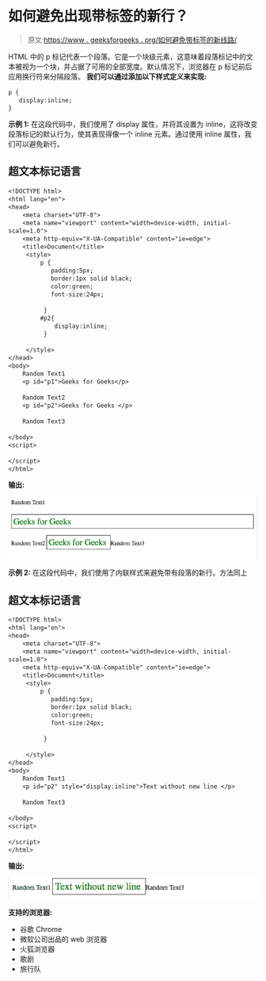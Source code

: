 # 如何避免出现带标签的新行？

> 原文:[https://www . geeksforgeeks . org/如何避免带标签的新线路/](https://www.geeksforgeeks.org/how-to-avoid-a-new-line-with-tag/)

HTML 中的 p 标记代表一个段落。它是一个块级元素，这意味着段落标记中的文本被视为一个块，并占据了可用的全部宽度。默认情况下，浏览器在 p 标记前后应用换行符来分隔段落。
**我们可以通过添加以下样式定义来实现:**

```htmlhtml
p {
   display:inline;
}
```

**示例 1:**
在这段代码中，我们使用了 display 属性，并将其设置为 inline，这将改变段落标记的默认行为，使其表现得像一个 inline 元素。通过使用 inline 属性，我们可以避免新行。

## 超文本标记语言

```htmlhtml
<!DOCTYPE html>
<html lang="en">
<head>
    <meta charset="UTF-8">
    <meta name="viewport" content="width=device-width, initial-scale=1.0">
    <meta http-equiv="X-UA-Compatible" content="ie=edge">
    <title>Document</title>
     <style>
         p {
            padding:5px;
            border:1px solid black;
            color:green;
            font-size:24px;

          }
         #p2{
             display:inline;
          }

     </style>
</head>
<body>
    Random Text1
    <p id="p1">Geeks for Geeks</p>

    Random Text2
    <p id="p2">Geeks for Geeks </p>

    Random Text3

</body>
<script>

</script>
</html>
```

**输出:**

![](img/d44911b6e3e6541d2a870b6059a40441.png)

**示例 2:**
在这段代码中，我们使用了内联样式来避免带有段落的新行。方法同上

## 超文本标记语言

```htmlhtml
<!DOCTYPE html>
<html lang="en">
<head>
    <meta charset="UTF-8">
    <meta name="viewport" content="width=device-width, initial-scale=1.0">
    <meta http-equiv="X-UA-Compatible" content="ie=edge">
    <title>Document</title>
     <style>
         p {
            padding:5px;
            border:1px solid black;
            color:green;
            font-size:24px;

          }

     </style>
</head>
<body>
    Random Text1
    <p id="p2" style="display:inline">Text without new line </p>

    Random Text3

</body>
<script>

</script>
</html>
```

**输出:**

![](img/06552444fb9466776364b6dd1933bee8.png)

**支持的浏览器:**

*   谷歌 Chrome
*   微软公司出品的 web 浏览器
*   火狐浏览器
*   歌剧
*   旅行队